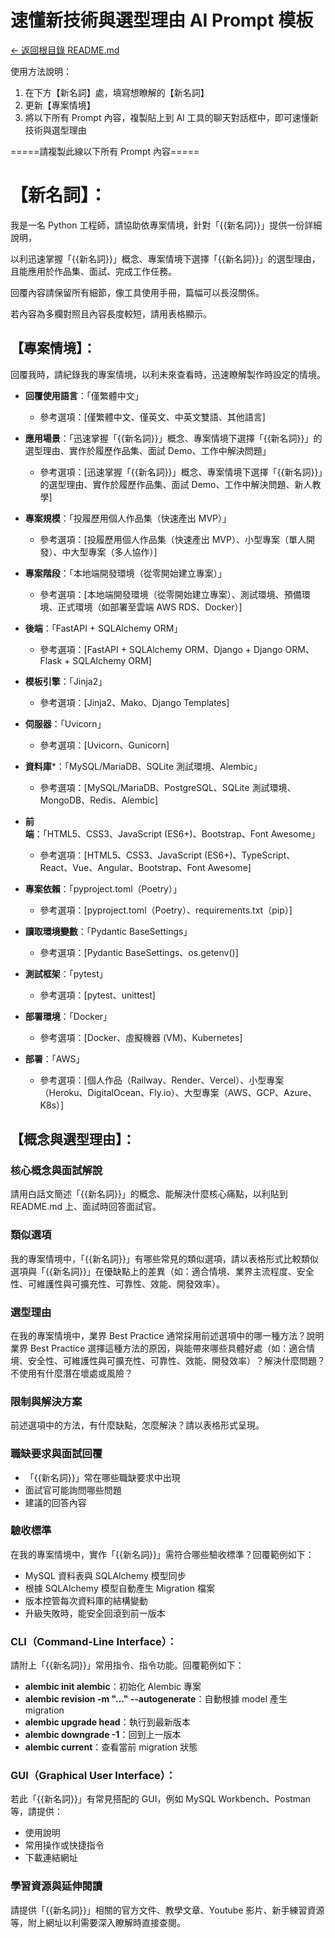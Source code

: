 # 速懂新技術與選型理由 AI Prompt 模板

[← 返回根目錄 README.md](../README.md)

使用方法說明：
1. 在下方【新名詞】處，填寫想瞭解的【新名詞】
2. 更新【專案情境】
3. 將以下所有 Prompt 內容，複製貼上到 AI 工具的聊天對話框中，即可速懂新技術與選型理由

=====請複製此線以下所有 Prompt 內容=====

# 【新名詞】：

我是一名 Python 工程師，請協助依專案情境，針對「{{新名詞}}」提供一份詳細說明，

以利迅速掌握「{{新名詞}}」概念、專案情境下選擇「{{新名詞}}」的選型理由，且能應用於作品集、面試、完成工作任務。 

回覆內容請保留所有細節，像工具使用手冊，篇幅可以長沒關係。

若內容為多欄對照且內容長度較短，請用表格顯示。

## 【專案情境】：
回覆我時，請紀錄我的專案情境，以利未來查看時，迅速瞭解製作時設定的情境。

- **回覆使用語言**：「僅繁體中文」
  - 參考選項：[僅繁體中文、僅英文、中英文雙語、其他語言]

- **應用場景**：「迅速掌握「{{新名詞}}」概念、專案情境下選擇「{{新名詞}}」的選型理由、實作於履歷作品集、面試 Demo、工作中解決問題」
  - 參考選項：[迅速掌握「{{新名詞}}」概念、專案情境下選擇「{{新名詞}}」的選型理由、實作於履歷作品集、面試 Demo、工作中解決問題、新人教學]

- **專案規模**：「投履歷用個人作品集（快速產出 MVP）」
  - 參考選項：[投履歷用個人作品集（快速產出 MVP）、小型專案（單人開發）、中大型專案（多人協作）]

- **專案階段**：「本地端開發環境（從零開始建立專案）」
  - 參考選項：[本地端開發環境（從零開始建立專案）、測試環境、預備環境、正式環境（如部署至雲端 AWS RDS、Docker）]

- **後端**：「FastAPI + SQLAlchemy ORM」
  - 參考選項：[FastAPI + SQLAlchemy ORM、Django + Django ORM、Flask + SQLAlchemy ORM]

- **模板引擎**：「Jinja2」
  - 參考選項：[Jinja2、Mako、Django Templates]

- **伺服器**：「Uvicorn」
  - 參考選項：[Uvicorn、Gunicorn]

- **資料庫***：「MySQL/MariaDB、SQLite 測試環境、Alembic」
  - 參考選項：[MySQL/MariaDB、PostgreSQL、SQLite 測試環境、MongoDB、Redis、Alembic]

- **前端**：「HTML5、CSS3、JavaScript (ES6+)、Bootstrap、Font Awesome」
  - 參考選項：[HTML5、CSS3、JavaScript (ES6+)、TypeScript、React、Vue、Angular、Bootstrap、Font Awesome]

- **專案依賴**：「pyproject.toml（Poetry）」
  - 參考選項：[pyproject.toml（Poetry）、requirements.txt（pip）]

- **讀取環境變數**：「Pydantic BaseSettings」
  - 參考選項：[Pydantic BaseSettings、os.getenv()]

- **測試框架**：「pytest」
  - 參考選項：[pytest、unittest]

- **部署環境**：「Docker」
  - 參考選項：[Docker、虛擬機器 (VM)、Kubernetes]

- **部署**：「AWS」
  - 參考選項：[個人作品（Railway、Render、Vercel）、小型專案（Heroku、DigitalOcean、Fly.io）、大型專案（AWS、GCP、Azure、K8s）]

## 【概念與選型理由】：

### 核心概念與面試解說
請用白話文簡述「{{新名詞}}」的概念、能解決什麼核心痛點，以利貼到 README.md 上、面試時回答面試官。

### 類似選項
我的專案情境中，「{{新名詞}}」有哪些常見的類似選項，請以表格形式比較類似選項與「{{新名詞}}」在優缺點上的差異（如：適合情境、業界主流程度、安全性、可維護性與可擴充性、可靠性、效能、開發效率）。

### 選型理由
在我的專案情境中，業界 Best Practice 通常採用前述選項中的哪一種方法？說明業界 Best Practice 選擇這種方法的原因，與能帶來哪些具體好處（如：適合情境、安全性、可維護性與可擴充性、可靠性、效能、開發效率）？解決什麼問題？不使用有什麼潛在壞處或風險？

### 限制與解決方案
前述選項中的方法，有什麼缺點，怎麼解決？請以表格形式呈現。

### 職缺要求與面試回覆
- 「{{新名詞}}」常在哪些職缺要求中出現
- 面試官可能詢問哪些問題
- 建議的回答內容

### 驗收標準
在我的專案情境中，實作「{{新名詞}}」需符合哪些驗收標準？回覆範例如下：
- MySQL 資料表與 SQLAlchemy 模型同步
- 根據 SQLAlchemy 模型自動產生 Migration 檔案
- 版本控管每次資料庫的結構變動
- 升級失敗時，能安全回滾到前一版本

### CLI（Command-Line Interface）：
請附上「{{新名詞}}」常用指令、指令功能。回覆範例如下：
- **alembic init alembic**：初始化 Alembic 專案
- **alembic revision -m "..." --autogenerate**：自動根據 model 產生 migration
- **alembic upgrade head**：執行到最新版本
- **alembic downgrade -1**：回到上一版本
- **alembic current**：查看當前 migration 狀態

### GUI（Graphical User Interface）：
若此「{{新名詞}}」有常見搭配的 GUI，例如 MySQL Workbench、Postman 等，請提供：
- 使用說明
- 常用操作或快捷指令
- 下載連結網址

### 學習資源與延伸閱讀
請提供「{{新名詞}}」相關的官方文件、教學文章、Youtube 影片、新手練習資源等，附上網址以利需要深入瞭解時直接查閱。